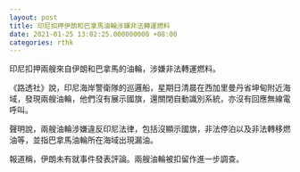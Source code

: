 ```yaml
---
layout: post
title: 印尼扣押伊朗和巴拿馬油輪涉嫌非法轉運燃料
date: 2021-01-25 13:02:25.000000000 +08:00
categories: rthk
---
```


印尼扣押兩艘來自伊朗和巴拿馬的油輪，涉嫌非法轉運燃料。

《路透社》說，印尼海岸警衛隊的巡邏船，星期日清晨在西加里曼丹省坤甸附近海域，發現兩艘油輪，他們沒有展示國旗，還關閉自動識別系統，亦沒有回應無線電呼叫。

聲明說，兩艘油輪涉嫌違反印尼法律，包括沒顯示國旗，非法停泊以及非法轉移燃油等，並指巴拿馬油輪所在海域出現漏油。

報道稱，伊朗未有就事件發表評論。兩艘油輪被扣留作進一步調查。
